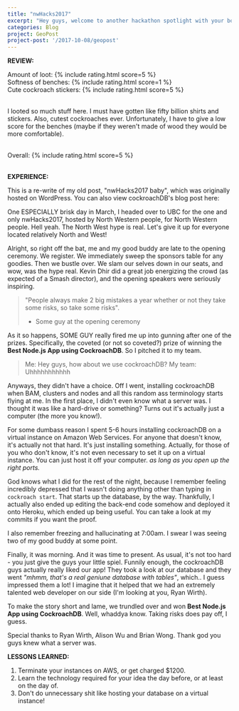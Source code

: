 ```yaml
---
title: "nwHacks2017"
excerpt: "Hey guys, welcome to another hackathon spotlight with your boy, Phreaky."
categories: Blog
project: GeoPost
project-post: '/2017-10-08/geopost'
---
```


<b>REVIEW:</b>
<div>
Amount of loot: {% include rating.html score=5 %}<br>
Softness of benches: {% include rating.html score=1 %}<br>
Cute cockroach stickers: {% include rating.html score=5 %}<br><br>

I looted so much stuff here. I must have gotten like fifty billion shirts and stickers. Also, cutest cockroaches ever. Unfortunately, I have to give a low score for the benches (maybe if they weren't made of wood they would be more comfortable).<br><br>

Overall: {% include rating.html score=5 %}<br><br>
</div>


<b>EXPERIENCE:</b>

This is a re-write of my old post, "nwHacks2017 baby", which was originally hosted on WordPress.
You can also view cockroachDB's blog post here:

One ESPECIALLY brisk day in March, I headed over to UBC for the one and only nwHacks2017, hosted by North Western people, for North Western people. Hell yeah. The North West hype is real. Let's give it up for everyone located relatively North and West!

Alright, so right off the bat, me and my good buddy are late to the opening ceremony. We register. We immediately sweep the sponsors table for any goodies. Then we bustle over. We slam our selves down in our seats, and wow, was the hype real. Kevin Dhir did a great job energizing the crowd (as expected of a Smash director), and the opening speakers were seriously inspiring.

> "People always make 2 big mistakes a year whether or not they take some risks, so take some risks".
> - Some guy at the opening ceremony

As it so happens, SOME GUY really fired me up into gunning after one of the prizes. Specifically, the coveted (or not so coveted?) prize of winning the <b>Best Node.js App using CockroachDB</b>. So I pitched it to my team.

> Me: Hey guys, how about we use cockroachDB?
> My team: Uhhhhhhhhhhh

Anyways, they didn't have a choice. Off I went, installing cockroachDB when BAM, clusters and nodes and all this random ass terminology starts flying at me. In the first place, I didn't even know what a server was. I thought it was like a hard-drive or something? Turns out it's actually just a computer (the more you know!).

For some dumbass reason I spent 5-6 hours installing cockroachDB on a virtual instance on Amazon Web Services. For anyone that doesn't know, it's actually not that hard. It's just installing something. Actually, for those of you who don't know, it's not even necessary to set it up on a virtual instance. You can just host it off your computer. <i>as long as you open up the right ports.</i>

God knows what I did for the rest of the night, because I remember feeling incredibly depressed that I wasn't doing anything other than typing in `cockroach start`. That starts up the database, by the way. Thankfully, I actually also ended up editing the back-end code somehow and deployed it onto Heroku, which ended up being useful. You can take a look at my commits if you want the proof.

I also remember freezing and hallucinating at 7:00am. I swear I was seeing two of my good buddy at some point.

Finally, it was morning. And it was time to present. As usual, it's not too hard - you just give the guys your little spiel. Funnily enough, the cockroachDB guys actually really liked our app! They took a look at our database and they went <i>"mhmm, that's a real geniune database with tables"</i>, which.. I guess impressed them a lot! I imagine that it helped that we had an extremely talented web developer on our side (I'm looking at you, Ryan Wirth).

To make the story short and lame, we trundled over and won <b>Best Node.js App using CockroachDB</b>. Well, whaddya know. Taking risks does pay off, I guess.

Special thanks to Ryan Wirth, Alison Wu and Brian Wong. Thank god you guys knew what a server was.

<b>LESSONS LEARNED:</b>
1. Terminate your instances on AWS, or get charged $1200.
2. Learn the technology required for your idea the day before, or at least on the day of.
3. Don't do unnecessary shit like hosting your database on a virtual instance!
